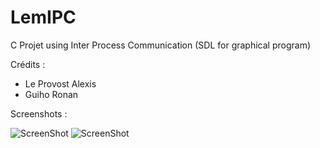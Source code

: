 LemIPC
======

C Projet using Inter Process Communication (SDL for graphical program)

Crédits :
- Le Provost Alexis
- Guiho Ronan

Screenshots :

![ScreenShot](http://image.noelshack.com/fichiers/2013/24/1371040508-waiting.png)
![ScreenShot](http://image.noelshack.com/fichiers/2013/24/1371040497-lemipc.png)
